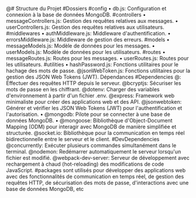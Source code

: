 @# Structure du Projet
#Dossiers
#config
•	db.js: Configuration et connexion à la base de données MongoDB.
#controllers
•	messageControllers.js: Gestion des requêtes relatives aux messages.
•	userControllers.js: Gestion des requêtes relatives aux utilisateurs.
#middlewares
•	authMiddleware.js: Middleware d'authentification.
•	errorsMiddleware.js: Middleware de gestion des erreurs.
#models
•	messageModels.js: Modèle de données pour les messages.
•	userModels.js: Modèle de données pour les utilisateurs.
#routes
•	messageRoutes.js: Routes pour les messages.
•	userRoutes.js: Routes pour les utilisateurs.
#utilities
•	hashPassword.js: Fonctions utilitaires pour le hachage des mots de passe.
@jsonWebToken.js: Fonctions utilitaires pour la gestion des JSON Web Tokens (JWT).
Dépendances
#Dependencies
@: Effectuer des requêtes HTTP depuis le serveur.
@bcryptjs: Sécuriser les mots de passe en les chiffrant.
@dotenv: Charger des variables d'environnement à partir d'un fichier .env.
@express: Framework web minimaliste pour créer des applications web et des API.
@jsonwebtoken: Générer et vérifier les JSON Web Tokens (JWT) pour l'authentification et l'autorisation.
•	@mongodb: Pilote pour se connecter à une base de données MongoDB.
•	@mongoose: Bibliothèque d'Object-Document Mapping (ODM) pour interagir avec MongoDB de manière simplifiée et structurée.
	@socket.io: Bibliothèque pour la communication en temps réel bidirectionnelle entre le serveur et le client.
#DevDependencies
@concurrently: Exécuter plusieurs commandes simultanément dans le terminal.
@nodemon: Redémarrer automatiquement le serveur lorsqu'un fichier est modifié.
@webpack-dev-server: Serveur de développement avec rechargement à chaud (hot-reloading) des modifications de code JavaScript.
#packages sont utilisés pour développer des applications web avec des fonctionnalités de communication en temps réel, de gestion des requêtes HTTP, de sécurisation des mots de passe, d'interactions avec une base de données MongoDB, etc
